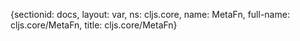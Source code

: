 {sectionid: docs, layout: var, ns: cljs.core, name: MetaFn, full-name: cljs.core/MetaFn,
  title: cljs.core/MetaFn}
